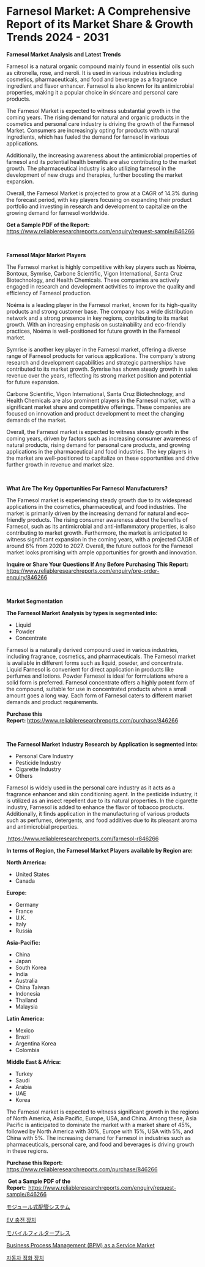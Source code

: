<p><h1>Farnesol Market: A Comprehensive Report of its Market Share & Growth Trends 2024 - 2031</h1></p><p><strong>Farnesol Market Analysis and Latest Trends</strong></p>
<p><p>Farnesol is a natural organic compound mainly found in essential oils such as citronella, rose, and neroli. It is used in various industries including cosmetics, pharmaceuticals, and food and beverage as a fragrance ingredient and flavor enhancer. Farnesol is also known for its antimicrobial properties, making it a popular choice in skincare and personal care products.</p><p>The Farnesol Market is expected to witness substantial growth in the coming years. The rising demand for natural and organic products in the cosmetics and personal care industry is driving the growth of the Farnesol Market. Consumers are increasingly opting for products with natural ingredients, which has fueled the demand for farnesol in various applications.</p><p>Additionally, the increasing awareness about the antimicrobial properties of farnesol and its potential health benefits are also contributing to the market growth. The pharmaceutical industry is also utilizing farnesol in the development of new drugs and therapies, further boosting the market expansion.</p><p>Overall, the Farnesol Market is projected to grow at a CAGR of 14.3% during the forecast period, with key players focusing on expanding their product portfolio and investing in research and development to capitalize on the growing demand for farnesol worldwide.</p></p>
<p><strong>Get a Sample PDF of the Report:&nbsp;</strong> <a href="https://www.reliableresearchreports.com/enquiry/request-sample/846266">https://www.reliableresearchreports.com/enquiry/request-sample/846266</a></p>
<p>&nbsp;</p>
<p><strong>Farnesol Major Market Players</strong></p>
<p><p>The Farnesol market is highly competitive with key players such as Noéma, Bontoux, Symrise, Carbone Scientific, Vigon International, Santa Cruz Biotechnology, and Health Chemicals. These companies are actively engaged in research and development activities to improve the quality and efficiency of Farnesol production.</p><p>Noéma is a leading player in the Farnesol market, known for its high-quality products and strong customer base. The company has a wide distribution network and a strong presence in key regions, contributing to its market growth. With an increasing emphasis on sustainability and eco-friendly practices, Noéma is well-positioned for future growth in the Farnesol market.</p><p>Symrise is another key player in the Farnesol market, offering a diverse range of Farnesol products for various applications. The company's strong research and development capabilities and strategic partnerships have contributed to its market growth. Symrise has shown steady growth in sales revenue over the years, reflecting its strong market position and potential for future expansion.</p><p>Carbone Scientific, Vigon International, Santa Cruz Biotechnology, and Health Chemicals are also prominent players in the Farnesol market, with a significant market share and competitive offerings. These companies are focused on innovation and product development to meet the changing demands of the market.</p><p>Overall, the Farnesol market is expected to witness steady growth in the coming years, driven by factors such as increasing consumer awareness of natural products, rising demand for personal care products, and growing applications in the pharmaceutical and food industries. The key players in the market are well-positioned to capitalize on these opportunities and drive further growth in revenue and market size.</p></p>
<p>&nbsp;</p>
<p><strong>What Are The Key Opportunities For Farnesol Manufacturers?</strong></p>
<p><p>The Farnesol market is experiencing steady growth due to its widespread applications in the cosmetics, pharmaceutical, and food industries. The market is primarily driven by the increasing demand for natural and eco-friendly products. The rising consumer awareness about the benefits of Farnesol, such as its antimicrobial and anti-inflammatory properties, is also contributing to market growth. Furthermore, the market is anticipated to witness significant expansion in the coming years, with a projected CAGR of around 6% from 2020 to 2027. Overall, the future outlook for the Farnesol market looks promising with ample opportunities for growth and innovation.</p></p>
<p><strong>Inquire or Share Your Questions If Any Before Purchasing This Report:</strong> <a href="https://www.reliableresearchreports.com/enquiry/pre-order-enquiry/846266">https://www.reliableresearchreports.com/enquiry/pre-order-enquiry/846266</a></p>
<p>&nbsp;</p>
<p><strong>Market Segmentation</strong></p>
<p><strong>The Farnesol Market Analysis by types is segmented into:</strong></p>
<p><ul><li>Liquid</li><li>Powder</li><li>Concentrate</li></ul></p>
<p><p>Farnesol is a naturally derived compound used in various industries, including fragrance, cosmetics, and pharmaceuticals. The Farnesol market is available in different forms such as liquid, powder, and concentrate. Liquid Farnesol is convenient for direct application in products like perfumes and lotions. Powder Farnesol is ideal for formulations where a solid form is preferred. Farnesol concentrate offers a highly potent form of the compound, suitable for use in concentrated products where a small amount goes a long way. Each form of Farnesol caters to different market demands and product requirements.</p></p>
<p><strong>Purchase this Report:&nbsp;</strong><a href="https://www.reliableresearchreports.com/purchase/846266">https://www.reliableresearchreports.com/purchase/846266</a></p>
<p>&nbsp;</p>
<p><strong>The Farnesol Market Industry Research by Application is segmented into:</strong></p>
<p><ul><li>Personal Care Industry</li><li>Pesticide Industry</li><li>Cigarette Industry</li><li>Others</li></ul></p>
<p><p>Farnesol is widely used in the personal care industry as it acts as a fragrance enhancer and skin conditioning agent. In the pesticide industry, it is utilized as an insect repellent due to its natural properties. In the cigarette industry, Farnesol is added to enhance the flavor of tobacco products. Additionally, it finds application in the manufacturing of various products such as perfumes, detergents, and food additives due to its pleasant aroma and antimicrobial properties.</p></p>
<p><a href="https://www.reliableresearchreports.com/farnesol-r846266">&nbsp;https://www.reliableresearchreports.com/farnesol-r846266</a></p>
<p><strong>In terms of Region, the Farnesol Market Players available by Region are:</strong></p>
<p>
    <p> <strong> North America: </strong>
        <ul>
            <li>United States</li>
            <li>Canada</li>
        </ul>
        </p> 
    <p> <strong> Europe: </strong>
        <ul>
            <li>Germany</li>
            <li>France</li>
            <li>U.K.</li>
            <li>Italy</li>
            <li>Russia</li>
        </ul>
        </p> 
    <p> <strong> Asia-Pacific: </strong>
        <ul>
            <li>China</li>
            <li>Japan</li>
            <li>South Korea</li>
            <li>India</li>
            <li>Australia</li>
            <li>China Taiwan</li>
            <li>Indonesia</li>
            <li>Thailand</li>
            <li>Malaysia</li>
        </ul>
        </p> 
    <p> <strong> Latin America: </strong>
        <ul>
            <li>Mexico</li>
            <li>Brazil</li>
            <li>Argentina Korea</li>
            <li>Colombia</li>
        </ul>
        </p> 
    <p> <strong> Middle East & Africa: </strong>
        <ul>
            <li>Turkey</li>
            <li>Saudi</li>
            <li>Arabia</li>
            <li>UAE</li>
            <li>Korea</li>
        </ul>
    </p>
    </p>
<p><p>The Farnesol market is expected to witness significant growth in the regions of North America, Asia Pacific, Europe, USA, and China. Among these, Asia Pacific is anticipated to dominate the market with a market share of 45%, followed by North America with 30%, Europe with 15%, USA with 5%, and China with 5%. The increasing demand for Farnesol in industries such as pharmaceuticals, personal care, and food and beverages is driving growth in these regions.</p></p>
<p><strong>Purchase this Report: </strong><a href="https://www.reliableresearchreports.com/purchase/846266">https://www.reliableresearchreports.com/purchase/846266</a></p>
<p>&nbsp;<strong>Get a Sample PDF of the Report:&nbsp;&nbsp;</strong><a href="https://www.reliableresearchreports.com/enquiry/request-sample/846266">https://www.reliableresearchreports.com/enquiry/request-sample/846266</a></p>
<p><strong></strong></p>
<p><p><a href="https://medium.com/@vincemarvin1/%E3%83%A2%E3%82%B8%E3%83%A5%E3%83%A9%E3%83%BC%E3%83%91%E3%82%A4%E3%83%97%E3%82%B7%E3%82%B9%E3%83%86%E3%83%A0%E5%B8%82%E5%A0%B4%E6%8C%87%E6%A8%99%E3%81%AE%E8%A7%A3%E8%AA%AD-%E5%B8%82%E5%A0%B4%E3%82%B7%E3%82%A7%E3%82%A2-%E3%83%88%E3%83%AC%E3%83%B3%E3%83%89-%E6%88%90%E9%95%B7%E3%83%91%E3%82%BF%E3%83%BC%E3%83%B3-5d42432fe384">モジュール式配管システム</a></p><p><a href="https://medium.com/@estelwisozk1/%EC%A0%84%EA%B8%B0%EC%B0%A8-%EC%8B%9C%EC%9E%A5%EC%9D%84-%EC%9C%84%ED%95%9C-%EC%B6%A9%EC%A0%84-%EC%9E%A5%EC%B9%98-%EC%8B%9C%EC%9E%A5-%EC%A0%90%EC%9C%A0%EC%9C%A8-%EC%8B%9C%EC%9E%A5-%ED%8A%B8%EB%A0%8C%EB%93%9C-%EB%B0%8F-%EB%AF%B8%EB%9E%98-%EC%84%B1%EC%9E%A5-%EC%A1%B0%EC%82%AC-%EC%A4%91-ac6fa93a0e29">EV 충전 장치</a></p><p><a href="https://medium.com/@matteills7854/%E3%83%A2%E3%83%90%E3%82%A4%E3%83%AB%E3%83%95%E3%82%A3%E3%83%AB%E3%82%BF%E3%83%BC%E3%83%97%E3%83%AC%E3%82%B9%E5%B8%82%E5%A0%B4-%E7%AB%B6%E4%BA%89%E5%88%86%E6%9E%90-%E5%B8%82%E5%A0%B4%E5%8B%95%E5%90%91-2031%E5%B9%B4%E3%81%BE%E3%81%A7%E3%81%AE%E4%BA%88%E6%B8%AC-c24a4f8475d9">モバイルフィルタープレス</a></p><p><a href="https://github.com/jnzzvtbl92/Market-Research-Report-List-1/blob/main/business-process-management-bpm-as-a-service-market.md">Business Process Management (BPM) as a Service Market</a></p><p><a href="https://medium.com/@sybleferry/%EC%9E%90%EB%8F%99%EC%B0%A8-%EC%A0%90%ED%99%94-%EC%9E%A5%EC%B9%98-%EC%8B%9C%EC%9E%A5-%EC%A0%90%EC%9C%A0%EC%9C%A8-%EB%B3%80%ED%99%94-%EB%B0%8F-%EC%8B%9C%EC%9E%A5-%EC%84%B1%EC%9E%A5-%EB%8F%99%ED%96%A5-2024-2031%EB%85%84-3c1fd6df9683">자동차 점화 장치</a></p></p>